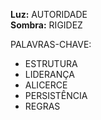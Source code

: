 **Luz:** AUTORIDADE  
**Sombra:** RIGIDEZ

PALAVRAS-CHAVE:
- ESTRUTURA
- LIDERANÇA
- ALICERCE
- PERSISTÊNCIA
- REGRAS